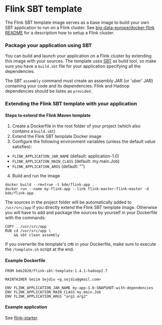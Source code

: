 # Flink SBT template

The Flink SBT template image serves as a base image to build your own SBT application to run on a Flink cluster. See [big-data-europe/docker-flink README](https://github.com/big-data-europe/docker-flink) for a description how to setup a Flink cluster.

### Package your application using SBT
You can build and launch your application on a Flink cluster by extending this image with your sources. The template uses [SBT](http://www.scala-sbt.org/) as build tool, so make sure you have a `build.sbt` file for your application specifying all the dependencies.

The SBT `assembly` command must create an assembly JAR (or 'uber' JAR) containing your code and its dependencies. Flink and Hadoop dependencies should be listes as `provided`.

### Extending the Flink SBT template with your application

#### Steps to extend the Flink Maven template
1. Create a Dockerfile in the root folder of your project (which also contains a `build.sbt`)
2. Extend the Flink SBT template Docker image
3. Configure the following environment variables (unless the default value satisfies):
  * `FLINK_APPLICATION_JAR_NAME` (default: application-1.0)
  * `FLINK_APPLICATION_MAIN_CLASS` (default: my.main.Job)
  * `FLINK_APPLICATION_ARGS` (default: "")
4. Build and run the image
```
docker build --rm=true -t bde/flink-app .
docker run --name my-flink-app --link flink-master:flink-master -d bde/flink-app
```

The sources in the project folder will be automatically added to `/usr/src/app` if you directly extend the Flink SBT template image. Otherwise you will have to add and package the sources by yourself in your Dockerfile with the commands:

    COPY . /usr/src/app
    RUN cd /usr/src/app \
        && sbt clean assembly

      
If you overwrite the template's `CMD` in your Dockerfile, make sure to execute the `/template.sh` script at the end.

#### Example Dockerfile
```
FROM bde2020/flink-sbt-template:1.4.1-hadoop2.7

MAINTAINER Gezim Sejdiu <g.sejdiu@gmail.com>

ENV FLINK_APPLICATION_JAR_NAME my-app-1.0-SNAPSHOT-with-dependencies
ENV FLINK_APPLICATION_MAIN_CLASS my.main.Job
ENV FLINK_APPLICATION_ARGS "arg1 arg2"
```

#### Example application
See [flink-starter](https://github.com/gezims/flink-starter).

